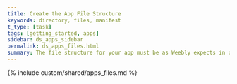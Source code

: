 ```yaml
---
title: Create the App File Structure
keywords: directory, files, manifest
t_type: [task]
tags: [getting_started, apps]
sidebar: ds_apps_sidebar
permalink: ds_apps_files.html
summary: The file structure for your app must be as Weebly expects in order for you to upload it to the App Center.
---
```

{% include custom/shared/apps_files.md %}